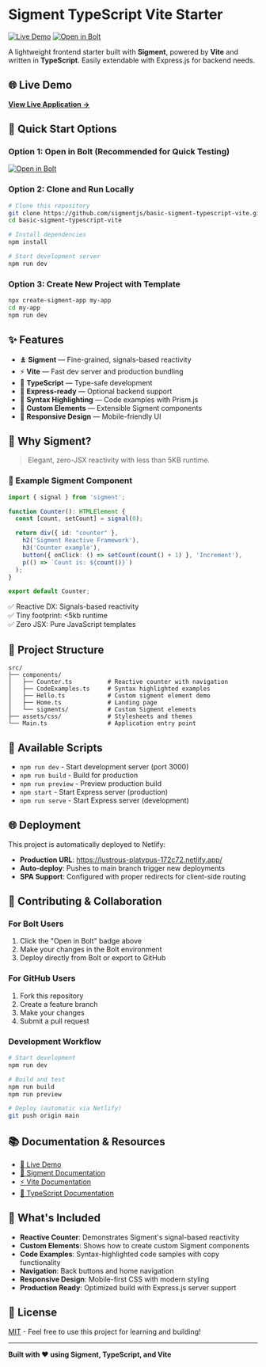 # Sigment TypeScript Vite Starter

[![Live Demo](https://img.shields.io/badge/Live%20Demo-Netlify-00C7B7?style=for-the-badge&logo=netlify)](https://lustrous-platypus-172c72.netlify.app/)
[![Open in Bolt](https://img.shields.io/badge/Open%20in-Bolt-FF6B35?style=for-the-badge&logo=stackblitz)](https://bolt.new/github/sigmentjs/basic-sigment-typescript-vite)

A lightweight frontend starter built with **Sigment**, powered by **Vite** and written in **TypeScript**. Easily extendable with Express.js for backend needs.

## 🌐 Live Demo

**[View Live Application →](https://lustrous-platypus-172c72.netlify.app/)**

## 🚀 Quick Start Options

### Option 1: Open in Bolt (Recommended for Quick Testing)
[![Open in Bolt](https://img.shields.io/badge/Open%20in-Bolt-FF6B35?style=flat&logo=stackblitz)](https://bolt.new/github/sigmentjs/basic-sigment-typescript-vite)

### Option 2: Clone and Run Locally
```bash
# Clone this repository
git clone https://github.com/sigmentjs/basic-sigment-typescript-vite.git
cd basic-sigment-typescript-vite

# Install dependencies
npm install

# Start development server
npm run dev
```

### Option 3: Create New Project with Template
```bash
npx create-sigment-app my-app
cd my-app
npm run dev
```

## ✨ Features

* 🯉 **Sigment** — Fine-grained, signals-based reactivity
* ⚡ **Vite** — Fast dev server and production bundling
* 📜 **TypeScript** — Type-safe development
* 🌿 **Express-ready** — Optional backend support
* 🎨 **Syntax Highlighting** — Code examples with Prism.js
* 🧩 **Custom Elements** — Extensible Sigment components
* 📱 **Responsive Design** — Mobile-friendly UI

## 🌟 Why Sigment?

> Elegant, zero-JSX reactivity with less than 5KB runtime.

### 🔧 Example Sigment Component

```ts
import { signal } from 'sigment';

function Counter(): HTMLElement {
  const [count, setCount] = signal(0);

  return div({ id: "counter" },
    h2('Sigment Reactive Framework'),
    h3('Counter example'),
    button({ onClick: () => setCount(count() + 1) }, 'Increment'),
    p(() => `Count is: ${count()}`)
  );
}

export default Counter;
```

✅ Reactive DX: Signals-based reactivity  
✅ Tiny footprint: <5kb runtime  
✅ Zero JSX: Pure JavaScript templates  

## 📁 Project Structure

```
src/
├── components/
│   ├── Counter.ts          # Reactive counter with navigation
│   ├── CodeExamples.ts     # Syntax highlighted examples
│   ├── Hello.ts            # Custom sigment element demo
│   ├── Home.ts             # Landing page
│   └── sigments/           # Custom Sigment elements
├── assets/css/             # Stylesheets and themes
└── Main.ts                 # Application entry point
```

## 🔧 Available Scripts

- `npm run dev` - Start development server (port 3000)
- `npm run build` - Build for production
- `npm run preview` - Preview production build
- `npm start` - Start Express server (production)
- `npm run serve` - Start Express server (development)

## 🌐 Deployment

This project is automatically deployed to Netlify:
- **Production URL**: https://lustrous-platypus-172c72.netlify.app/
- **Auto-deploy**: Pushes to main branch trigger new deployments
- **SPA Support**: Configured with proper redirects for client-side routing

## 🤝 Contributing & Collaboration

### For Bolt Users
1. Click the "Open in Bolt" badge above
2. Make your changes in the Bolt environment
3. Deploy directly from Bolt or export to GitHub

### For GitHub Users
1. Fork this repository
2. Create a feature branch
3. Make your changes
4. Submit a pull request

### Development Workflow
```bash
# Start development
npm run dev

# Build and test
npm run build
npm run preview

# Deploy (automatic via Netlify)
git push origin main
```

## 📚 Documentation & Resources

- [🔗 Live Demo](https://lustrous-platypus-172c72.netlify.app/)
- [📖 Sigment Documentation](https://sigment.dev)
- [⚡ Vite Documentation](https://vitejs.dev)
- [📘 TypeScript Documentation](https://www.typescriptlang.org)

## 🎯 What's Included

- **Reactive Counter**: Demonstrates Sigment's signal-based reactivity
- **Custom Elements**: Shows how to create custom Sigment components
- **Code Examples**: Syntax-highlighted code samples with copy functionality
- **Navigation**: Back buttons and home navigation
- **Responsive Design**: Mobile-first CSS with modern styling
- **Production Ready**: Optimized build with Express.js server support

## 📄 License

[MIT](./LICENSE) - Feel free to use this project for learning and building!

---

**Built with ❤️ using Sigment, TypeScript, and Vite**